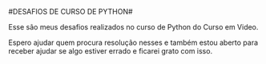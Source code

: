 #DESAFIOS DE CURSO DE PYTHON#
	
Esse são meus desafios realizados no curso de Python do Curso em Video.
	
Espero ajudar quem procura resolução nesses e também estou aberto para receber ajudar se algo estiver errado e ficarei grato com isso.
